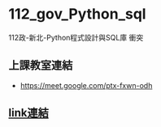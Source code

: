 # __112_gov_Python_sql__
112政-新北-Python程式設計與SQL庫
衝突

## 上課教室連結
- https://meet.google.com/ptx-fxwn-odh

## [link連結](./link)
